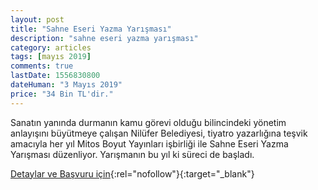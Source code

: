 ```yaml
---
layout: post
title: "Sahne Eseri Yazma Yarışması"
description: "sahne eseri yazma yarışması"
category: articles
tags: [mayıs 2019]
comments: true
lastDate: 1556830800
dateHuman: "3 Mayıs 2019"
price: "34 Bin TL'dir."
---
```


Sanatın yanında durmanın kamu görevi olduğu bilincindeki yönetim anlayışını büyütmeye çalışan Nilüfer Belediyesi, tiyatro yazarlığına teşvik amacıyla her yıl Mitos Boyut Yayınları işbirliği ile Sahne Eseri Yazma Yarışması düzenliyor. Yarışmanın bu yıl ki süreci de başladı.

[Detaylar ve Başvuru için](http://www.nilufer.bel.tr/haber-5917-sahne_eseri_yazma_yarismasinda_basvurular_basladi_?utm_source=edebiyatyarismalari.com&utm_medium=affiliate&utm_campaign=cpc){:rel="nofollow"}{:target="_blank"}